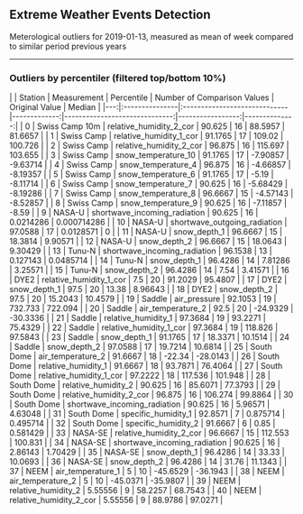 <h2>Extreme Weather Events Detection</h2>
<p>Meterological outliers for 2019-01-13, measured as mean of week compared to similar period previous years</p>
<hr />
<h3>Outliers by percentiler (filtered top/bottom 10%)</h3>
<p>|    | Station        | Measurement                  |   Percentile |   Number of Comparison Values |   Original Value |        Median |
|---:|:---------------|:-----------------------------|-------------:|------------------------------:|-----------------:|--------------:|
|  0 | Swiss Camp 10m | relative_humidity_2_cor      |     90.625   |                            16 |       88.5957    |  81.6657      |
|  1 | Swiss Camp     | relative_humidity_1_cor      |     91.1765  |                            17 |      109.02      | 100.726       |
|  2 | Swiss Camp     | relative_humidity_2_cor      |     96.875   |                            16 |      115.697     | 103.655       |
|  3 | Swiss Camp     | snow_temperature_10          |     91.1765  |                            17 |       -7.90857   |  -9.63714     |
|  4 | Swiss Camp     | snow_temperature_4           |     96.875   |                            16 |       -4.66857   |  -8.19357     |
|  5 | Swiss Camp     | snow_temperature_6           |     91.1765  |                            17 |       -5.19      |  -8.11714     |
|  6 | Swiss Camp     | snow_temperature_7           |     90.625   |                            16 |       -5.68429   |  -8.19286     |
|  7 | Swiss Camp     | snow_temperature_8           |     96.6667  |                            15 |       -4.57143   |  -8.52857     |
|  8 | Swiss Camp     | snow_temperature_9           |     90.625   |                            16 |       -7.11857   |  -8.59        |
|  9 | NASA-U         | shortwave_incoming_radiation |     90.625   |                            16 |        0.0214286 |   0.000714286 |
| 10 | NASA-U         | shortwave_outgoing_radiation |     97.0588  |                            17 |        0.0128571 |   0           |
| 11 | NASA-U         | snow_depth_1                 |     96.6667  |                            15 |       18.3814    |   9.90571     |
| 12 | NASA-U         | snow_depth_2                 |     96.6667  |                            15 |       18.0643    |   9.30429     |
| 13 | Tunu-N         | shortwave_incoming_radiation |     96.1538  |                            13 |        0.127143  |   0.0485714   |
| 14 | Tunu-N         | snow_depth_1                 |     96.4286  |                            14 |        7.81286   |   3.25571     |
| 15 | Tunu-N         | snow_depth_2                 |     96.4286  |                            14 |        7.54      |   3.41571     |
| 16 | DYE2           | relative_humidity_1_cor      |      7.5     |                            20 |       91.2029    |  95.4807      |
| 17 | DYE2           | snow_depth_1                 |     97.5     |                            20 |       13.38      |   8.96643     |
| 18 | DYE2           | snow_depth_2                 |     97.5     |                            20 |       15.2043    |  10.4579      |
| 19 | Saddle         | air_pressure                 |     92.1053  |                            19 |      732.733     | 722.094       |
| 20 | Saddle         | air_temperature_2            |     92.5     |                            20 |      -24.9329    | -30.3336      |
| 21 | Saddle         | relative_humidity_1          |     97.3684  |                            19 |       93.2271    |  75.4329      |
| 22 | Saddle         | relative_humidity_1_cor      |     97.3684  |                            19 |      118.826     |  97.5843      |
| 23 | Saddle         | snow_depth_1                 |     91.1765  |                            17 |       18.3371    |  10.1514      |
| 24 | Saddle         | snow_depth_2                 |     97.0588  |                            17 |       19.7214    |  10.6814      |
| 25 | South Dome     | air_temperature_2            |     91.6667  |                            18 |      -22.34      | -28.0143      |
| 26 | South Dome     | relative_humidity_1          |     91.6667  |                            18 |       93.7871    |  76.4064      |
| 27 | South Dome     | relative_humidity_1_cor      |     97.2222  |                            18 |      117.536     | 101.948       |
| 28 | South Dome     | relative_humidity_2          |     90.625   |                            16 |       85.6071    |  77.3793      |
| 29 | South Dome     | relative_humidity_2_cor      |     96.875   |                            16 |      106.274     |  99.8864      |
| 30 | South Dome     | shortwave_incoming_radiation |     90.625   |                            16 |        5.96571   |   4.63048     |
| 31 | South Dome     | specific_humidity_1          |     92.8571  |                             7 |        0.875714  |   0.495714    |
| 32 | South Dome     | specific_humidity_2          |     91.6667  |                             6 |        0.85      |   0.581429    |
| 33 | NASA-SE        | relative_humidity_2_cor      |     96.6667  |                            15 |      112.553     | 100.831       |
| 34 | NASA-SE        | shortwave_incoming_radiation |     90.625   |                            16 |        2.86143   |   1.70429     |
| 35 | NASA-SE        | snow_depth_1                 |     96.4286  |                            14 |       33.33      |  10.0693      |
| 36 | NASA-SE        | snow_depth_2                 |     96.4286  |                            14 |       31.76      |  11.1343      |
| 37 | NEEM           | air_temperature_1            |      5       |                            10 |      -45.6529    | -36.1943      |
| 38 | NEEM           | air_temperature_2            |      5       |                            10 |      -45.0371    | -35.9807      |
| 39 | NEEM           | relative_humidity_2          |      5.55556 |                             9 |       58.2257    |  68.7543      |
| 40 | NEEM           | relative_humidity_2_cor      |      5.55556 |                             9 |       88.9786    |  97.0271      |</p>
